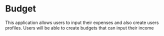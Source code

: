 # Budget 
This application allows users to input their expenses and also create users profiles. Users will be able to create budgets that can input their income 
